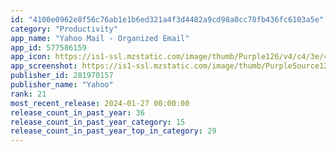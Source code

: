 ```yaml
---
id: "4100e0962e8f56c76ab1e1b6ed321a4f3d4482a9cd98a0cc78fb436fc6103a5e"
category: "Productivity"
app_name: "Yahoo Mail - Organized Email"
app_id: 577586159
app_icon: https://is1-ssl.mzstatic.com/image/thumb/Purple126/v4/c4/3e/40/c43e401e-7766-ce0f-1a7f-75a7b9e37262/MailAppIcon-0-1x_U007emarketing-0-7-0-85-220-0.png/1024x1024bb.png
app_screenshot: https://is1-ssl.mzstatic.com/image/thumb/PurpleSource126/v4/a4/b6/da/a4b6daf9-4838-6e10-5fc1-f2a625fb08dc/d3dc95bc-c736-4b1c-8085-ee016400b321_YM7_iOS6.5_1284x2778_IMAP_WHITE_EN-US.jpg/1284x2778bb.png
publisher_id: 281970157
publisher_name: "Yahoo"
rank: 21
most_recent_release: 2024-01-27 00:00:00
release_count_in_past_year: 36
release_count_in_past_year_category: 15
release_count_in_past_year_top_in_category: 29
---
```

